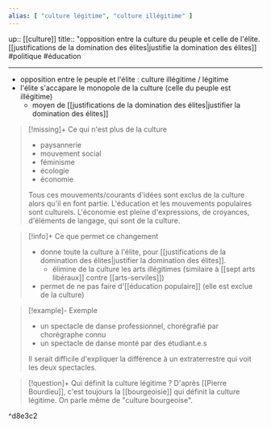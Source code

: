 ```yaml
---
alias: [ "culture légitime", "culture illégitime" ]
---
```

up:: [[culture]]
title:: "opposition entre la culture du peuple et celle de l'élite. [[justifications de la domination des élites|justifie la domination des élites]]
#politique #éducation 

---

 - opposition entre le peuple et l'élite : culture illégitime / légitime
 - l'élite s'accapare le monopole de la culture (celle du peuple est illégitime)
     - moyen de [[justifications de la domination des élites|justifier la domination des élites]]

> [!missing]+ Ce qui n'est plus de la culture
>  - paysannerie
>  - mouvement social
>  - féminisme
>  - écologie
>  - économie
> 
> Tous ces mouvements/courants d'idées sont exclus de la culture alors qu'il en font partie. L'éducation et les mouvements populaires sont culturels. L'économie est pleine d'expressions, de croyances, d'éléments de langage, qui sont de la culture.

> [!info]+ Ce que permet ce changement
>  - donne toute la culture à l'élite, pour [[justifications de la domination des élites|justifier la domination des élites]].
>      - élimine de la culture les arts illégitimes (similaire à [[sept arts libéraux]] contre [[arts-serviles]])
>  - permet de ne pas faire d'[[éducation populaire]] (elle est exclue de la culture)

> [!example]- Exemple 
>  - un spectacle de danse professionnel, chorégrafié par chorégraphe connu
>  - un spectacle de danse monté par des étudiant.e.s 
> 
> Il serait difficile d'expliquer la différence à un extraterrestre qui voit les deux spectacles.

> [!question]+ Qui définit la culture légitime ?
> D'après [[Pierre Bourdieu]], c'est toujours la [[bourgeoisie]] qui définit la culture légitime.
> On parle même de "culture bourgeoise".

^d8e3c2


